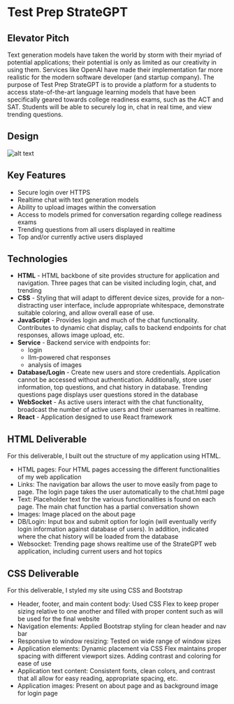 # Test Prep StrateGPT

## Elevator Pitch
Text generation models have taken the world by storm with their myriad of potential applications; their potential is only as limited as our creativity in using them. Services like OpenAI have made their implementation far more realistic for the modern software developer (and startup company). The purpose of Test Prep StrateGPT is to provide a platform for a students to access state-of-the-art language learning models that have been specifically geared towards college readiness exams, such as the ACT and SAT. Students will be able to securely log in, chat in real time, and view trending questions.

## Design
![alt text](https://github.com/JoshuaEbbert/Test-Prep-StrateGPT/blob/b3b35e3d26846bb9c97475b7704dd5a439d635c6/Design.jpg?raw=true)

## Key Features
- Secure login over HTTPS
- Realtime chat with text generation models
- Ability to upload images within the conversation
- Access to models primed for conversation regarding college readiness exams
- Trending questions from all users displayed in realtime
- Top and/or currently active users displayed

## Technologies
- **HTML** - HTML backbone of site provides structure for application and navigation. Three pages that can be visited including login, chat, and trending
- **CSS** - Styling that will adapt to different device sizes, provide for a non-distracting user interface, include appropriate whitespace, demonstrate suitable coloring, and allow overall ease of use.
- **JavaScript** - Provides login and much of the chat functionality. Contributes to dynamic chat display, calls to backend endpoints for chat responses, allows image upload, etc.
- **Service** - Backend service with endpoints for:
  - login
  - llm-powered chat responses
  - analysis of images
- **Database/Login** - Create new users and store credentials. Application cannot be accessed without authentication. Additionally, store user information, top questions, and chat history in database. Trending questions page displays user questions stored in the database
- **WebSocket** - As active users interact with the chat functionality, broadcast the number of active users and their usernames in realtime.
- **React** - Application designed to use React framework

## HTML Deliverable

For this deliverable, I built out the structure of my application using HTML.

- HTML pages: Four HTML pages accessing the different functionalities of my web application
- Links: The navigation bar allows the user to move easily from page to page. The login page takes the user automatically to the chat.html page
- Text: Placeholder text for the various functionalities is found on each page. The main chat function has a partial conversation shown
- Images: Image placed on the about page
- DB/Login: Input box and submit option for login (will eventually verify login information against database of users). In addition, indicated where the chat history will be loaded from the database
- Websocket: Trending page shows realtime use of the StrateGPT web application, including current users and hot topics

## CSS Deliverable

For this deliverable, I styled my site using CSS and Bootstrap

- Header, footer, and main content body: Used CSS Flex to keep proper sizing relative to one another and filled with proper content such as will be used for the final website
- Navigation elements: Applied Bootstrap styling for clean header and nav bar
- Responsive to window resizing: Tested on wide range of window sizes
- Application elements: Dynamic placement via CSS Flex maintains proper spacing with different viewport sizes. Adding contrast and coloring for ease of use
- Application text content: Consistent fonts, clean colors, and contrast that all allow for easy reading, appropriate spacing, etc.
- Application images: Present on about page and as background image for login page